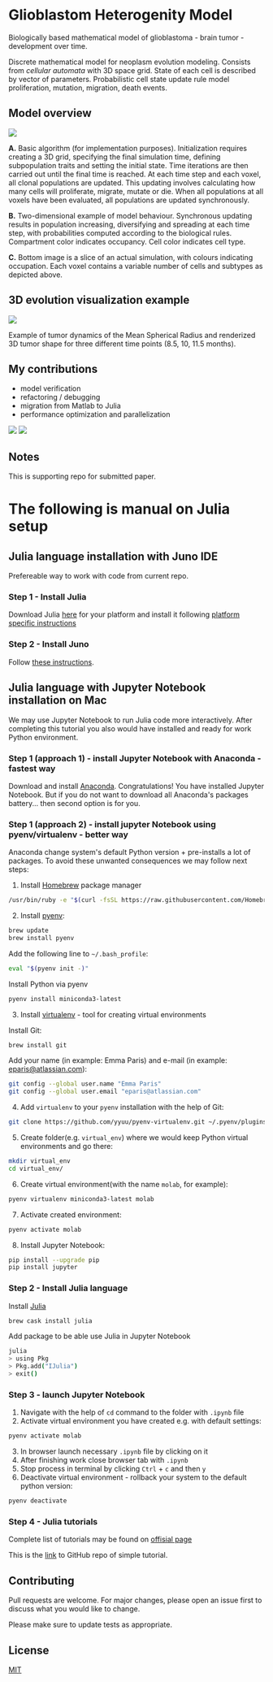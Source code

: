 # Glioblastom Heterogenity Model

Biologically based mathematical model of glioblastoma - brain tumor - development over time.


Discrete mathematical model for neoplasm evolution modeling. Consists from *cellular automata* with 3D space grid. State of each cell is described by vector of parameters. Probabilistic cell state update rule model proliferation, mutation, migration, death events.

## Model overview

![](images/julia_1.png)


**A.** Basic algorithm (for implementation purposes). Initialization requires creating a 3D grid, specifying the final simulation
time, defining subpopulation traits and setting the initial state. Time iterations are then carried out until the final time is reached. At each time
step and each voxel, all clonal populations are updated. This updating involves calculating how many cells will proliferate, migrate, mutate or die.
When all populations at all voxels have been evaluated, all populations are updated synchronously.

**B.** Two-dimensional example of model
behaviour. Synchronous updating results in population increasing, diversifying and spreading at each time step, with probabilities computed
according to the biological rules. Compartment color indicates occupancy. Cell color indicates cell type. 

**C.** Bottom image is a slice of an actual
simulation, with colours indicating occupation. Each voxel contains a variable number of cells and subtypes as depicted above.

## 3D evolution visualization example

![](images/julia_2.png)

Example of tumor dynamics of the
Mean Spherical Radius and renderized 3D tumor shape for three different time points (8.5, 10, 11.5 months).

## My contributions

* model verification
* refactoring / debugging
* migration from Matlab to Julia
* performance optimization and parallelization

![](images/exec_time.png)
![](images/exec_time_log.png)

## Notes

This is supporting repo for submitted paper.

# The following is manual on Julia setup
## Julia language installation with Juno IDE

Prefereable way to work with code from current repo.

### Step 1 - Install Julia
Download Julia [here](https://julialang.org/downloads/) for your platform and install it following [platform specific instructions](https://julialang.org/downloads/platform.html)

### Step 2 - Install Juno
Follow [these instructions](https://docs.junolab.org/latest/man/installation/).


## Julia language with Jupyter Notebook installation on Mac

We may use Jupyter Notebook to run Julia code more interactively. After completing this tutorial you also would have installed and ready for work Python environment.

### Step 1 (approach 1) - install Jupyter Notebook with Anaconda - fastest way
Download and install [Anaconda](https://www.anaconda.com/distribution/). Congratulations! You have installed Jupyter Notebook. But if you do not want to download all Anaconda's packages battery... then second option is for you.

### Step 1 (approach 2) - install jupyter Notebook using pyenv/virtualenv - better way

Anaconda change system's default Python version + pre-installs a lot of packages. To avoid these unwanted consequences we may follow next steps:

1) Install [Homebrew](https://brew.sh/) package manager

```bash
/usr/bin/ruby -e "$(curl -fsSL https://raw.githubusercontent.com/Homebrew/install/master/install)"
```

2) Install [pyenv](https://alysivji.github.io/setting-up-pyenv-virtualenvwrapper.html):

```bash
brew update
brew install pyenv
```

Add the following line to `~/.bash_profile`:
```bash
eval "$(pyenv init -)"
```
Install Python via pyenv

```bash
pyenv install miniconda3-latest
```

3) Install [virtualenv](https://amaral.northwestern.edu/resources/guides/pyenv-tutorial) - tool for creating virtual environments

Install Git:

```bash
brew install git
```

Add your name (in example: Emma Paris) and e-mail (in example: eparis@atlassian.com):

```bash
git config --global user.name "Emma Paris"
git config --global user.email "eparis@atlassian.com"
```

4) Add `virtualenv` to your `pyenv` installation with the help of Git: 
```bash
git clone https://github.com/yyuu/pyenv-virtualenv.git ~/.pyenv/plugins/pyenv-virtualenv
```

5) Create folder(e.g. `virtual_env`) where we would keep Python virtual environments and go there:
```bash
mkdir virtual_env
cd virtual_env/
```
6) Create virtual environment(with the name `molab`, for example):
```bash
pyenv virtualenv miniconda3-latest molab
```
7) Activate created environment:
```bash
pyenv activate molab
```
8) Install Jupyter Notebook:
```bash
pip install --upgrade pip
pip install jupyter
```

### Step 2 - Install Julia language
Install [Julia](https://julialang.org/)
```bash
brew cask install julia
```

Add package to be able use Julia in Jupyter Notebook
```bash
julia
> using Pkg
> Pkg.add("IJulia")
> exit()
```

### Step 3 - launch Jupyter Notebook
1) Navigate with the help of `cd` command to the folder with `.ipynb` file
2) Activate virtual environment you have created e.g. with default settings:
```bash
pyenv activate molab
```
3) In browser launch necessary `.ipynb` file by clicking on it
4) After finishing work close browser tab with `.ipynb`
5) Stop process in terminal by clicking `Ctrl` + `c` and then `y`
5) Deactivate virtual environment - rollback your system to the default python version:
```bash
pyenv deactivate
```

### Step 4 - Julia tutorials

Complete list of tutorials may be found on [offisial page](https://julialang.org/learning/)

This is the [link](https://github.com/JuliaComputing/JuliaBoxTutorials) to GitHub repo of simple tutorial.

## Contributing
Pull requests are welcome. For major changes, please open an issue first to discuss what you would like to change.

Please make sure to update tests as appropriate.

## License
[MIT](https://choosealicense.com/licenses/mit/)
